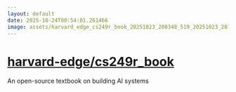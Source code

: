 ```yaml
---
layout: default
date: 2025-10-24T00:54:01.261466
image: assets/harvard_edge_cs249r_book_20251023_200348_519_20251023_201142_34d880--20251023T221158312--cropped.png
---
```


# [harvard-edge/cs249r_book](https://github.com/harvard-edge/cs249r_book/)

An open-source textbook on building AI systems
